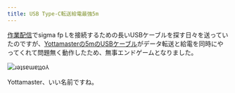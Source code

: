 ```yaml
---
title: USB Type-C転送給電最強5m
---
```

[作業配信](https://www.youtube.com/c/r7kamura)でsigma fp Lを接続するための長いUSBケーブルを探す日々を送っていたのですが、[Yottamasterの5mのUSBケーブル](https://www.amazon.co.jp/dp/B09Y1BY75P)がデータ転送と給電を同時にやってくれて問題無く動作したため、無事エンドゲームとなりました。

![](https://lh4.googleusercontent.com/ONR7PxKbGDN485W8cNS7qh-5dynKF276mK5INtiyKuTpzoQbI8jdsP7kGEz8Y3cPPZJryuZNumaaFycyHE-gDUlTzwhfom8-ZjtzQ2DWaWwiSc3g4OJOFl8bjA6sLGoJm5dNeiLC8hhmW67DrvlY16kFhqtgGiwoSCg1rAU-NDjSwhoPzKkZVeJfD0PQCA "ɹǝʇsɐɯɐʇʇo⅄")

Yottamaster、いい名前ですね。
